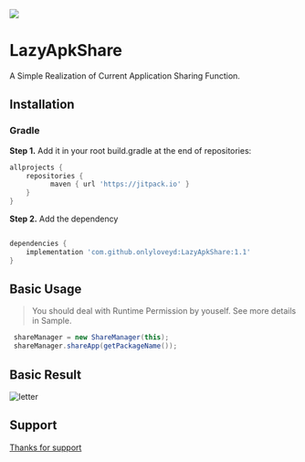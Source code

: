 [![](https://jitpack.io/v/onlyloveyd/LazyApkShare.svg)](https://jitpack.io/#onlyloveyd/LazyApkShare)
# LazyApkShare
A Simple Realization of Current Application Sharing Function.

## Installation
### Gradle
**Step 1.** Add it in your root build.gradle at the end of repositories:
```groovy
allprojects {
    repositories {
	      maven { url 'https://jitpack.io' }
    }
}
``` 
**Step 2.** Add the dependency
```groovy

dependencies {
    implementation 'com.github.onlyloveyd:LazyApkShare:1.1'
}
```

## Basic Usage
> You should deal with Runtime Permission by youself. See more details in Sample.

```java
 shareManager = new ShareManager(this);
 shareManager.shareApp(getPackageName());
```

## Basic Result
![letter](screenshots/result.png)

## Support
[Thanks for support](http://www.onlyloveyd.cn/about)
